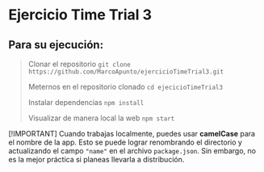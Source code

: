 # Ejercicio Time Trial 3

## Para su ejecución:

> Clonar el repositorio
> `git clone https://github.com/MarcoApunto/ejercicioTimeTrial3.git`
>
> Meternos en el repositorio clonado
> `cd ejecicioTimeTrial3`
>
> Instalar dependencias
> `npm install`
>
> Visualizar de manera local la web
> `npm start`
>

[!IMPORTANT] 
Cuando trabajas localmente, puedes usar **camelCase** para el nombre de la app. Esto se puede lograr renombrando el directorio y actualizando el campo `"name"` en el archivo `package.json`. Sin embargo, no es la mejor práctica si planeas llevarla a distribución.
